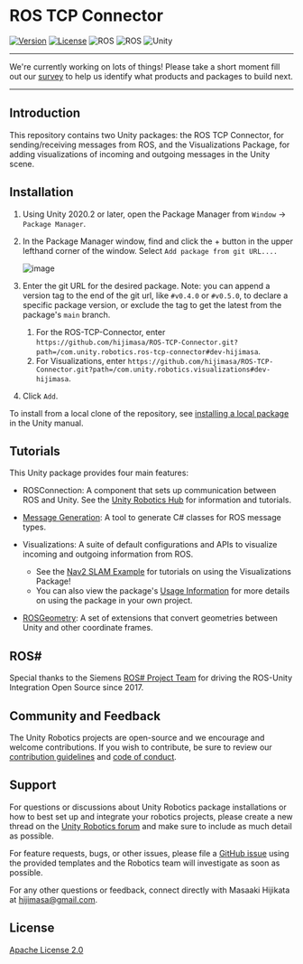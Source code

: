 # ROS TCP Connector

[![Version](https://img.shields.io/github/v/tag/Unity-Technologies/ROS-TCP-Connector)](https://github.com/Unity-Technologies/ROS-TCP-Connector/releases)
[![License](https://img.shields.io/badge/license-Apache--2.0-green.svg)](LICENSE.md)
![ROS](https://img.shields.io/badge/ros-melodic,noetic-brightgreen)
![ROS](https://img.shields.io/badge/ros2-foxy,galactic-brightgreen)
![Unity](https://img.shields.io/badge/unity-2020.2+-brightgreen)

---

We're currently working on lots of things! Please take a short moment fill out our [survey](https://unitysoftware.co1.qualtrics.com/jfe/form/SV_0ojVkDVW0nNrHkW) to help us identify what products and packages to build next.

---

## Introduction

This repository contains two Unity packages: the ROS TCP Connector, for sending/receiving messages from ROS, and the Visualizations Package, for adding visualizations of incoming and outgoing messages in the Unity scene.

## Installation
1. Using Unity 2020.2 or later, open the Package Manager from `Window` -> `Package Manager`.
2. In the Package Manager window, find and click the + button in the upper lefthand corner of the window. Select `Add package from git URL....`

    ![image](https://user-images.githubusercontent.com/29758400/110989310-8ea36180-8326-11eb-8318-f67ee200a23d.png)

3. Enter the git URL for the desired package. Note: you can append a version tag to the end of the git url, like `#v0.4.0` or `#v0.5.0`, to declare a specific package version, or exclude the tag to get the latest from the package's `main` branch.
    1. For the ROS-TCP-Connector, enter `https://github.com/hijimasa/ROS-TCP-Connector.git?path=/com.unity.robotics.ros-tcp-connector#dev-hijimasa`.
    2. For Visualizations, enter `https://github.com/hijimasa/ROS-TCP-Connector.git?path=/com.unity.robotics.visualizations#dev-hijimasa`.
4. Click `Add`.

To install from a local clone of the repository, see [installing a local package](https://docs.unity3d.com/Manual/upm-ui-local.html) in the Unity manual.

## Tutorials
<!-- Scripts used to send [ROS](https://www.ros.org/) messages to an [TCP endpoint](https://github.com/hijimasa/ROS_TCP_Endpoint) running as a ROS node. -->

This Unity package provides four main features:

- ROSConnection: A component that sets up communication between ROS and Unity. See the [Unity Robotics Hub](https://github.com/Unity-Technologies/Unity-Robotics-Hub/blob/main/tutorials/ros_unity_integration/README.md) for information and tutorials.

- [Message Generation](MessageGeneration.md): A tool to generate C# classes for ROS message types.

- Visualizations: A suite of default configurations and APIs to visualize incoming and outgoing information from ROS.
    - See the [Nav2 SLAM Example](https://github.com/Unity-Technologies/Robotics-Nav2-SLAM-Example) for tutorials on using the Visualizations Package!
    - You can also view the package's [Usage Information](com.unity.robotics.visualizations/Documentation~/README.md) for more details on using the package in your own project.

- [ROSGeometry](ROSGeometry.md): A set of extensions that convert geometries between Unity and other coordinate frames.

## ROS#

Special thanks to the Siemens [ROS# Project Team]( https://github.com/siemens/ros-sharp/wiki/Info_Acknowledgements) for driving the ROS-Unity Integration Open Source since 2017.

## Community and Feedback

The Unity Robotics projects are open-source and we encourage and welcome contributions.
If you wish to contribute, be sure to review our [contribution guidelines](CONTRIBUTING.md)
and [code of conduct](CODE_OF_CONDUCT.md).

## Support
For questions or discussions about Unity Robotics package installations or how to best set up and integrate your robotics projects, please create a new thread on the [Unity Robotics forum](https://forum.unity.com/forums/robotics.623/) and make sure to include as much detail as possible.

For feature requests, bugs, or other issues, please file a [GitHub issue](https://github.com/hijimasa/ROS-TCP-Connector/issues) using the provided templates and the Robotics team will investigate as soon as possible.

For any other questions or feedback, connect directly with Masaaki Hijikata at [hijimasa@gmail.com](mailto:hijimasa@gmail.com).

## License
[Apache License 2.0](LICENSE)